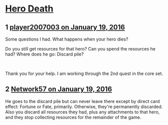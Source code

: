 # [Hero Death](https://community.fantasyflightgames.com/topic/199541-hero-death/)

## 1 [player2007003 on January 19, 2016](https://community.fantasyflightgames.com/topic/199541-hero-death/?do=findComment&comment=1999053)

Some questions I had. What happens when your hero dies?

Do you still get resources for that hero? Can you spend the resources he had? Where does he go: Discard pile?

 

Thank you for your help. I am working through the 2nd quest in the core set.

## 2 [Network57 on January 19, 2016](https://community.fantasyflightgames.com/topic/199541-hero-death/?do=findComment&comment=2000173)

He goes to the discard pile but can never leave there except by direct card effect: Fortune or Fate, primarily. Otherwise, they're permanently discarded. Also you discard all resources they had, plus any attachments to that hero, and they stop collecting resources for the remainder of the game.

